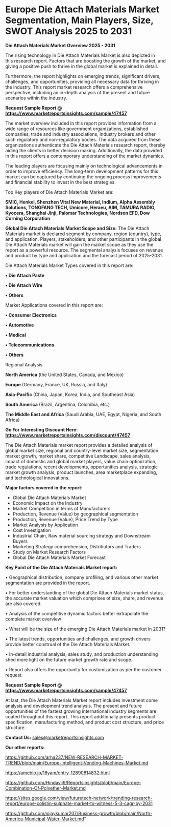 # Europe Die Attach Materials Market Segmentation, Main Players, Size, SWOT Analysis 2025 to 2031

<Strong> Die Attach Materials Market Overview 2025 - 2031</strong>

The rising technology in Die Attach Materials Market is also depicted in this research report. Factors that are boosting the growth of the market, and giving a positive push to thrive in the global market is explained in detail.

Furthermore, the report highlights on emerging trends, significant drivers, challenges, and opportunities, providing all necessary data for thriving in the industry. This report market research offers a comprehensive perspective, including an in-depth analysis of the present and future scenarios within the industry.

<strong>Request Sample Report @ <a href=https://www.marketreportsinsights.com/sample/47457>https://www.marketreportsinsights.com/sample/47457</a></strong>

The market overview included in this report provides information from a wide range of resources like government organizations, established companies, trade and industry associations, industry brokers and other such regulatory and non-regulatory bodies. The data acquired from these organizations authenticate the Die Attach Materials research report, thereby aiding the clients in better decision making. Additionally, the data provided in this report offers a contemporary understanding of the market dynamics.

The leading players are focusing mainly on technological advancements in order to improve efficiency. The long-term development patterns for this market can be captured by continuing the ongoing process improvements and financial stability to invest in the best strategies.

Top Key players of Die Attach Materials Market are:

<strong>SMIC, Henkel, Shenzhen Vital New Material, Indium, Alpha Assembly Solutions, TONGFANG TECH, Umicore, Heraeu, AIM, TAMURA RADIO, Kyocera, Shanghai Jinji, Palomar Technologies, Nordson EFD, Dow Corning Corporation</strong>

<strong><b>Global Die Attach Materials Market Scope and Size:</b></strong>
The Die Attach Materials market is declared segment by company, region (country), type, and application. Players, stakeholders, and other participants in the global Die Attach Materials market will gain the market scope as they use the report as a powerful resource. The segmental analysis focuses on revenue and product by type and application and the forecast period of 2025-2031.

Die Attach Materials Market Types covered in this report are:

<strong>•  Die Attach Paste

•  Die Attach Wire

•  Others</strong>

Market Applications covered in this report are:

<strong>•  Consumer Electronics

•  Automotive

•  Medical

•  Telecommunications

•  Others</strong> 

Regional Analysis

<strong>North America</strong> (the United States, Canada, and Mexico)

<strong>Europe</strong> (Germany, France, UK, Russia, and Italy)

<strong>Asia-Pacific</strong> (China, Japan, Korea, India, and Southeast Asia)

<strong>South America</strong> (Brazil, Argentina, Colombia, etc.)

<strong>The Middle East and Africa</strong> (Saudi Arabia, UAE, Egypt, Nigeria, and South Africa)

<strong>Go For Interesting Discount Here: <a href=https://www.marketreportsinsights.com/discount/47457>https://www.marketreportsinsights.com/discount/47457</a></strong>

The Die Attach Materials market report provides a detailed analysis of global market size, regional and country-level market size, segmentation market growth, market share, competitive Landscape, sales analysis, impact of domestic and global market players, value chain optimization, trade regulations, recent developments, opportunities analysis, strategic market growth analysis, product launches, area marketplace expanding, and technological innovations.

<strong><b>Major factors covered in the report:</b></strong>
<ul>
  <li>Global Die Attach Materials Market </li>
  <li>Economic Impact on the Industry</li>
  <li>Market Competition in terms of Manufacturers</li>
  <li>Production, Revenue (Value) by geographical segmentation</li>
  <li>Production, Revenue (Value), Price Trend by Type</li>
  <li>Market Analysis by Application</li>
  <li>Cost Investigation</li>
  <li>Industrial Chain, Raw material sourcing strategy and Downstream Buyers</li>
  <li>Marketing Strategy comprehension, Distributors and Traders</li>
  <li>Study on Market Research Factors</li>
  <li>Global Die Attach Materials Market Forecast</li>
</ul>

<strong><b>Key Point of the Die Attach Materials Market report:</b></strong>

• Geographical distribution, company profiling, and various other market segmentation are provided in the report.

• For better understanding of the global Die Attach Materials market status, the accurate market valuation which comprises of size, share, and revenue are also covered.

• Analysis of the competitive dynamic factors better extrapolate the complete market overview

• What will be the size of the emerging Die Attach Materials market in 2031?

• The latest trends, opportunities and challenges, and growth drivers provide better construal of the Die Attach Materials Market.

• In-detail industrial analysis, sales study, and production understanding shed more light on the future market growth rate and scope.

• Report also offers the opportunity for customization as per the customer request.

<strong>Request Sample Report @ <a href=https://www.marketreportsinsights.com/sample/47457>https://www.marketreportsinsights.com/sample/47457</a></strong>

At last, the Die Attach Materials Market report includes investment come analysis and development trend analysis. The present and future opportunities of the fastest growing international industry segments are coated throughout this report. This report additionally presents product specification, manufacturing method, and product cost structure, and price structure.

<strong>Contact Us:</strong>
sales@marketreportsinsights.com

<strong>Our other reports:</strong>

<a href=https://github.com/arha237/NEW-RESEARCH-MARKET-TREND/blob/main/Europe-Intelligent-Vending-Machines-Market.md>https://github.com/arha237/NEW-RESEARCH-MARKET-TREND/blob/main/Europe-Intelligent-Vending-Machines-Market.md</a>

<a href=https://ameblo.jp/18yam/entry-12890814832.html>https://ameblo.jp/18yam/entry-12890814832.html</a>

<a href=https://github.com/Hindavii9/Reportsinsights/blob/main/Europe-Combination-Of-Polyether-Market.md>https://github.com/Hindavii9/Reportsinsights/blob/main/Europe-Combination-Of-Polyether-Market.md</a>

<a href=https://sites.google.com/view/futuretech-network/trending-research-report/europe-colistin-sulphate-market-to-witness-5-3-cagr-by-2031>https://sites.google.com/view/futuretech-network/trending-research-report/europe-colistin-sulphate-market-to-witness-5-3-cagr-by-2031</a>

<a href=https://github.com/vijaykumar207/Business-growth/blob/main/North-America-Municipal-Water-Market.md>https://github.com/vijaykumar207/Business-growth/blob/main/North-America-Municipal-Water-Market.md</a>"
